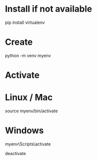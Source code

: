 # Install if not available
pip install virtualenv

# Create
python -m venv myenv

# Activate
# Linux / Mac
source myenv/bin/activate

# Windows
myenv\Scripts\activate

deactivate